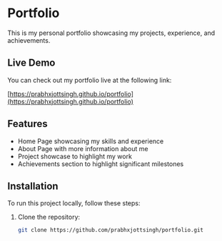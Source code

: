 # Portfolio

This is my personal portfolio showcasing my projects, experience, and achievements.

## Live Demo

You can check out my portfolio live at the following link:

[https://prabhxjottsingh.github.io/portfolio](https://prabhxjottsingh.github.io/portfolio)

## Features

- Home Page showcasing my skills and experience
- About Page with more information about me
- Project showcase to highlight my work
- Achievements section to highlight significant milestones

## Installation

To run this project locally, follow these steps:

1. Clone the repository:
   ```bash
   git clone https://github.com/prabhxjottsingh/portfolio.git
